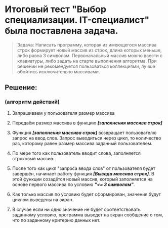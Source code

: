 # Итоговый тест "Выбор специализации. IT-специалист" была поставлена задача.

>Задача: 
Написать программу, которая из имеющегося массива строк формирует новый массив из строк, длина которых меньше, либо равна 3 символам. Первоначальный массив можно ввести с клавиатуры, либо задать на старте выполнения алгоритма. При решении не рекомендуется пользоваться коллекциями, лучше обойтись исключительно массивами.

## Решение: 
### (алгоритм действий)

1. Запрашиваем у пользователя размер массива
2. Передаём размер массива в функцию  ***[заполнения массива строк]***
3. Функция  ***[заполнения массива строк]*** возвращает пользователю запрос на ввод слов. Запрос выводиться через цикл, то количество раз, которому равен размер массива заданный пользователем.
4. По мере того как пользователь вводит слова, заполняется строковый массив.
5. После того как цикл "запроса ввода слов" от пользователя будет завершён, начинает работу функция ***[Вывода массива строк]***. В этой функции созадётся новый массив, который заполняется на основе первого массива по условию ***"<= 3 символам"***.
6. Как только массив по условию будет сформирован, значения будут циклом выведены на экран.

7. В случае если ни одно значение не будет соответствовать заданному условию, программа выведет на экран сообщение о том, что по заданному критерию данных нет.



